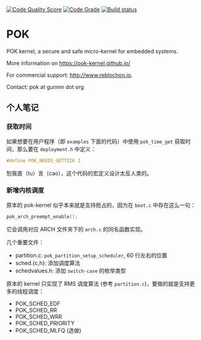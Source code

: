 [![Code Quality Score](https://www.code-inspector.com/project/12/score/svg)](https://www.code-inspector.com/public/project/12/POK/dashboard)
[![Code Grade](https://www.code-inspector.com/project/12/status/svg)](https://www.code-inspector.com/public/project/12/POK/dashboard)
[![Build status](https://travis-ci.org/pok-kernel/pok.svg?master)](https://travis-ci.org/pok-kernel)

POK
===

POK kernel, a secure and safe micro-kernel for embedded systems.

More information on https://pok-kernel.github.io/

For commercial support: http://www.reblochon.io.

Contact: pok at gunnm dot org


## 个人笔记

### 获取时间
如果想要在用户程序（即 `examples` 下面的代码）中使用 `pok_time_get` 获取时间，那么要在 `deployment.h` 中定义：
```c
#define POK_NEEDS_GETTICK 1
```

恕我直（tu）言（cao），这个代码的宏定义设计太反人类的。

### 新增内核调度
原本的 pok-kernel 似乎本来就是支持抢占的，因为在 `boot.c` 中存在这么一句：
```c
pok_arch_preempt_enable();
```
它会调用对应 ARCH 文件夹下的 `arch.c` 的同名函数实现。

几个重要文件：
+ partition.c: `pok_partition_setup_scheduler`, 60 行左右的位置
+ sched.{c,h}: 添加调度算法
+ schedvalues.h: 添加 `switch-case` 的枚举类型

原本的 kernel 只实现了 RMS 调度算法 (参考 `partition.c`)，要做的就是支持更多的线程调度：
+ POK_SCHED_EDF 
+ POK_SCHED_RR
+ POK_SCHED_WRR
+ POK_SCHED_PRIORITY
+ POK_SCHED_MLFQ (选做)